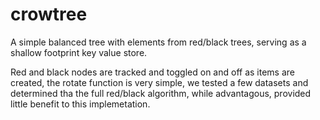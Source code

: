 # crowtree

A simple balanced tree with elements from red/black trees, serving as a shallow
footprint key value store.

Red and black nodes are tracked and toggled on and off as items are created,
the rotate function is very simple, we tested a few datasets and determined tha
the full red/black algorithm, while advantagous, provided little benefit to
this implemetation.
